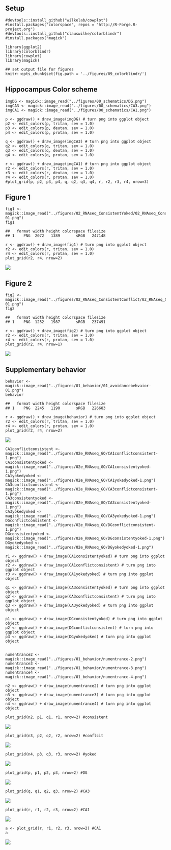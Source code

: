 Setup
-----

    #devtools::install_github("wilkelab/cowplot")
    #install.packages("colorspace", repos = "http://R-Forge.R-project.org")
    #devtools::install_github("clauswilke/colorblindr")
    #install.packages("magick")

    library(ggplot2)
    library(colorblindr)
    library(cowplot)
    library(magick)

    ## set output file for figures 
    knitr::opts_chunk$set(fig.path = '../figures/09_colorblindr/')

Hippocampus Color scheme
------------------------

    imgDG <- magick::image_read("../figures/00_schematics/DG.png")
    imgCA3 <- magick::image_read("../figures/00_schematics/CA3.png")
    imgCA1 <- magick::image_read("../figures/00_schematics/CA1.png")

    p <- ggdraw() + draw_image(imgDG) # turn png into ggplot object
    p2 <- edit_colors(p, tritan, sev = 1.0)
    p3 <- edit_colors(p, deutan, sev = 1.0)
    p4 <- edit_colors(p, protan, sev = 1.0)

    q <- ggdraw() + draw_image(imgCA3) # turn png into ggplot object
    q2 <- edit_colors(q, tritan, sev = 1.0)
    q3 <- edit_colors(q, deutan, sev = 1.0)
    q4 <- edit_colors(q, protan, sev = 1.0)

    r <- ggdraw() + draw_image(imgCA1) # turn png into ggplot object
    r2 <- edit_colors(r, tritan, sev = 1.0)
    r3 <- edit_colors(r, deutan, sev = 1.0)
    r4 <- edit_colors(r, protan, sev = 1.0)
    #plot_grid(p, p2, p3, p4, q, q2, q3, q4, r, r2, r3, r4, nrow=3)

Figure 1
--------

    fig1 <- magick::image_read("../figures/02_RNAseq_ConsistentYoked/02_RNAseq_ConsistentYoked-01.png")
    fig1

    ##   format width height colorspace filesize
    ## 1    PNG  2072   1389       sRGB   247148

    r <- ggdraw() + draw_image(fig1) # turn png into ggplot object
    r2 <- edit_colors(r, tritan, sev = 1.0)
    r4 <- edit_colors(r, protan, sev = 1.0)
    plot_grid(r2, r4, nrow=2)

![](../figures/09_colorblindr/fig1-1.png)

Figure 2
--------

    fig2 <- magick::image_read("../figures/02_RNAseq_ConsistentConflict/02_RNAseq_Conflict-01.png")
    fig2

    ##   format width height colorspace filesize
    ## 1    PNG  1252   1987       sRGB   237491

    r <- ggdraw() + draw_image(fig2) # turn png into ggplot object
    r2 <- edit_colors(r, tritan, sev = 1.0)
    r4 <- edit_colors(r, protan, sev = 1.0)
    plot_grid(r2, r4, nrow=1)

![](../figures/09_colorblindr/fig2-1.png)

Supplementary behavior
----------------------

    behavior <- magick::image_read("../figures/01_behavior/01_avoidancebehvaior-01.png")
    behavior

    ##   format width height colorspace filesize
    ## 1    PNG  2245   1190       sRGB   226683

    r <- ggdraw() + draw_image(behavior) # turn png into ggplot object
    r2 <- edit_colors(r, tritan, sev = 1.0)
    r4 <- edit_colors(r, protan, sev = 1.0)
    plot_grid(r2, r4, nrow=2)

![](../figures/09_colorblindr/behavior-1.png)

    CA1conflictconsistent <- magick::image_read("../figures/02e_RNAseq_GO/CA1conflictconsistent-1.png")
    CA1consistentyoked <- magick::image_read("../figures/02e_RNAseq_GO/CA1consistentyoked-1.png")
    CA1yokedyoked <- magick::image_read("../figures/02e_RNAseq_GO/CA1yokedyoked-1.png")
    CA3conflictconsistent <- magick::image_read("../figures/02e_RNAseq_GO/CA3conflictconsistent-1.png")
    CA3consistentyoked <- magick::image_read("../figures/02e_RNAseq_GO/CA3consistentyoked-1.png")
    CA3yokedyoked <- magick::image_read("../figures/02e_RNAseq_GO/CA3yokedyoked-1.png")
    DGconflictconsistent <- magick::image_read("../figures/02e_RNAseq_GO/DGconflictconsistent-1.png")
    DGconsistentyoked <- magick::image_read("../figures/02e_RNAseq_GO/DGconsistentyoked-1.png")
    DGyokedyoked <- magick::image_read("../figures/02e_RNAseq_GO/DGyokedyoked-1.png")

    r1 <- ggdraw() + draw_image(CA1consistentyoked) # turn png into ggplot object
    r2 <- ggdraw() + draw_image(CA1conflictconsistent) # turn png into ggplot object
    r3 <- ggdraw() + draw_image(CA1yokedyoked) # turn png into ggplot object

    q1 <- ggdraw() + draw_image(CA3consistentyoked) # turn png into ggplot object
    q2 <- ggdraw() + draw_image(CA3conflictconsistent) # turn png into ggplot object
    q3 <- ggdraw() + draw_image(CA3yokedyoked) # turn png into ggplot object

    p1 <- ggdraw() + draw_image(DGconsistentyoked) # turn png into ggplot object
    p2 <- ggdraw() + draw_image(DGconflictconsistent) # turn png into ggplot object
    p3 <- ggdraw() + draw_image(DGyokedyoked) # turn png into ggplot object


    numentrance2 <- magick::image_read("../figures/01_behavior/numentrance-2.png")
    numentrance3 <- magick::image_read("../figures/01_behavior/numentrance-3.png")
    numentrance4 <- magick::image_read("../figures/01_behavior/numentrance-4.png")

    n2 <- ggdraw() + draw_image(numentrance2) # turn png into ggplot object
    n3 <- ggdraw() + draw_image(numentrance3) # turn png into ggplot object
    n4 <- ggdraw() + draw_image(numentrance4) # turn png into ggplot object

    plot_grid(n2, p1, q1, r1, nrow=2) #consistent

![](../figures/09_colorblindr/GO-1.png)

    plot_grid(n3, p2, q2, r2, nrow=2) #conflcit

![](../figures/09_colorblindr/GO-2.png)

    plot_grid(n4, p3, q3, r3, nrow=2) #yoked

![](../figures/09_colorblindr/GO-3.png)

    plot_grid(p, p1, p2, p3, nrow=2) #DG

![](../figures/09_colorblindr/GO-4.png)

    plot_grid(q, q1, q2, q3, nrow=2) #CA3

![](../figures/09_colorblindr/GO-5.png)

    plot_grid(r, r1, r2, r3, nrow=2) #CA1

![](../figures/09_colorblindr/GO-6.png)

    a <- plot_grid(r, r1, r2, r3, nrow=2) #CA1
    a

![](../figures/09_colorblindr/GO-7.png)
